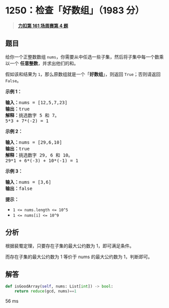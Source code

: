 # 1250：检查「好数组」（1983 分）


> <u>**[力扣第 161 场周赛第 4 题](https://leetcode.cn/problems/check-if-it-is-a-good-array/)**</u>

## 题目

<p>给你一个正整数数组 <code>nums</code>，你需要从中任选一些子集，然后将子集中每一个数乘以一个 <strong>任意整数</strong>，并求出他们的和。</p>

<p>假如该和结果为 <code>1</code>，那么原数组就是一个「<strong>好数组</strong>」，则返回 <code>True</code>；否则请返回 <code>False</code>。</p>



<p><strong>示例 1：</strong></p>

<pre><strong>输入：</strong>nums = [12,5,7,23]
<strong>输出：</strong>true
<strong>解释：</strong>挑选数字 5 和 7。
5*3 + 7*(-2) = 1
</pre>

<p><strong>示例 2：</strong></p>

<pre><strong>输入：</strong>nums = [29,6,10]
<strong>输出：</strong>true
<strong>解释：</strong>挑选数字 29, 6 和 10。
29*1 + 6*(-3) + 10*(-1) = 1
</pre>

<p><strong>示例 3：</strong></p>

<pre><strong>输入：</strong>nums = [3,6]
<strong>输出：</strong>false
</pre>



<p><strong>提示：</strong></p>

<ul>
<li><code>1 &lt;= nums.length &lt;= 10^5</code></li>
<li><code>1 &lt;= nums[i] &lt;= 10^9</code></li>
</ul>




## 分析

根据裴蜀定理，只要存在子集的最大公约数为 1，即可满足条件。

而存在子集的最大公约数为 1 等价于 nums 的最大公约数为 1，判断即可。

## 解答

```python
def isGoodArray(self, nums: List[int]) -> bool:
    return reduce(gcd, nums)==1
```
56 ms

